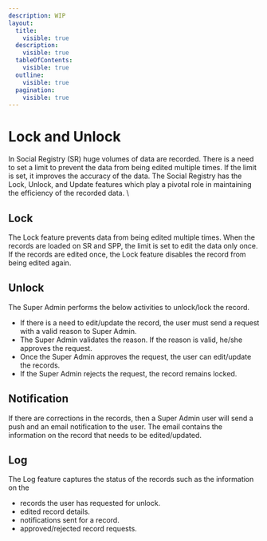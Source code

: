 ```yaml
---
description: WIP
layout:
  title:
    visible: true
  description:
    visible: true
  tableOfContents:
    visible: true
  outline:
    visible: true
  pagination:
    visible: true
---
```


# Lock and Unlock

In Social Registry (SR) huge volumes of data are recorded. There is a need to set a limit to prevent the data from being edited multiple times. If the limit is set, it improves the accuracy of the data. The Social Registry has the Lock, Unlock, and Update features which play a pivotal role in maintaining the efficiency of the recorded data.  \


## Lock&#x20;

The Lock feature prevents data from being edited multiple times. When the records are loaded on SR and SPP, the limit is set to edit the data only once. If the records are edited once, the Lock feature disables the record from being edited again.

## Unlock

The Super Admin performs the below activities to unlock/lock the record.

* If there is a need to edit/update the record, the user must send a request with a valid reason to Super Admin.
* The Super Admin validates the reason. If the reason is valid, he/she approves the request.&#x20;
* Once the Super Admin approves the request, the user can edit/update the records.
* If the Super Admin rejects the request, the record remains locked.



## Notification

If there are corrections in the records, then a Super Admin user will send a push and an email notification to the user.  The email contains the information on the record that needs to be edited/updated.&#x20;

## Log

The Log feature captures the status of the records such as the information on the&#x20;

* records the user has requested for unlock.
* edited record details.
* notifications sent for a record.
* approved/rejected record requests.
